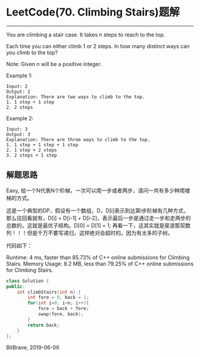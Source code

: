 # LeetCode(70. Climbing Stairs)题解
------
You are climbing a stair case. It takes n steps to reach to the top.

Each time you can either climb 1 or 2 steps. In how many distinct ways can you climb to the top?

Note: Given n will be a positive integer.

Example 1:

    Input: 2
    Output: 2
    Explanation: There are two ways to climb to the top.
    1. 1 step + 1 step
    2. 2 steps
Example 2:

    Input: 3
    Output: 3
    Explanation: There are three ways to climb to the top.
    1. 1 step + 1 step + 1 step
    2. 1 step + 2 steps
    3. 2 steps + 1 step

## 解题思路

Easy, 给一个N代表N个阶梯，一次可以爬一步或者两步，请问一共有多少种爬楼梯的方式。

这是一个典型的DP，假设有一个数组，D，D[i]表示到达第i步阶梯有几种方式，那么往回看就有，D[i] = D[i-1] + D[i-2]，表示最后一步是通过走一步和走两步的总数的，这就是最优子结构。D[0] = D[1] = 1; 再看一下，这其实就是斐波那契数列！！！但是千万不要写递归，这样绝对会超时的。因为有太多的子树。

代码如下：

Runtime: 4 ms, faster than 85.73% of C++ online submissions for Climbing Stairs.
Memory Usage: 8.2 MB, less than 79.25% of C++ online submissions for Climbing Stairs.

```c++
class Solution {
public:
    int climbStairs(int n) {
        int fore = 0, back = 1;
        for(int i=0; i<n; i++){
            fore = back + fore;
            swap(fore, back);
        }
        return back;
    }
};
```

BitBrave, 2019-06-06